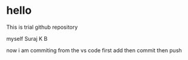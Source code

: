 # hello
This is trial github repository

myself Suraj K B

now i am commiting from the vs code 
first add
then commit 
then push
